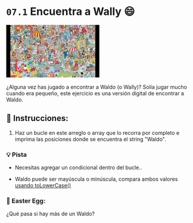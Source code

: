 # `07.1` Encuentra a Wally :smile:
![Finding Waldo](../../.learn/assets/finding_waldo.jpeg)

¿Alguna vez has jugado a encontrar a Waldo (o Wally)? Solía jugar mucho cuando era pequeño, este ejercicio es una versión digital de encontrar a Waldo.

## :pencil: Instrucciones:

1. Haz un bucle en este arreglo o array que lo recorra por completo e imprima las posiciones donde se encuentra el string "Waldo".

### :bulb: Pista

+ Necesitas agregar un condicional dentro del bucle..

+ Waldo puede ser mayúscula o minúscula, compara ambos valores [usando toLowerCase()](https://www.geeksforgeeks.org/compare-the-case-insensitive-strings-in-javascript/)

### :egg: Easter Egg:

¿Qué pasa si hay más de un Waldo?